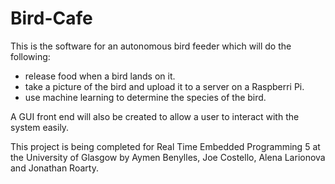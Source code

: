 # Bird-Cafe
This is the software for an autonomous bird feeder which will do the following: 
- release food when a bird lands on it.
- take a picture of the bird and upload it to a server on a Raspberri Pi. 
- use machine learning to determine the species of the bird.

A GUI front end will also be created to allow a user to interact with the system easily.

This project is being completed for Real Time Embedded Programming 5 at the University of Glasgow by Aymen Benylles, Joe Costello, Alena Larionova and Jonathan Roarty.
